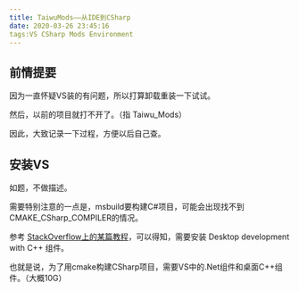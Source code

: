 ```yaml
---
title: TaiwuMods——从IDE到CSharp
date: 2020-03-26 23:45:16
tags:VS CSharp Mods Environment
---
```


## 前情提要

因为一直怀疑VS装的有问题，所以打算卸载重装一下试试。

然后，以前的项目就打不开了。（指 Taiwu_Mods）

因此，大致记录一下过程，方便以后自己查。

## 安装VS

如题，不做描述。

需要特别注意的一点是，msbuild要构建C#项目，可能会出现找不到CMAKE_CSharp_COMPILER的情况。

参考 [StackOverflow上的某篇教程](https://stackoverflow.com/questions/51668676/cmake-visual-studio-15-2017-could-not-find-any-instance-of-visual-studio)，可以得知，需要安装 Desktop development with C++ 组件。

也就是说，为了用cmake构建CSharp项目，需要VS中的.Net组件和桌面C++组件。（大概10G）

